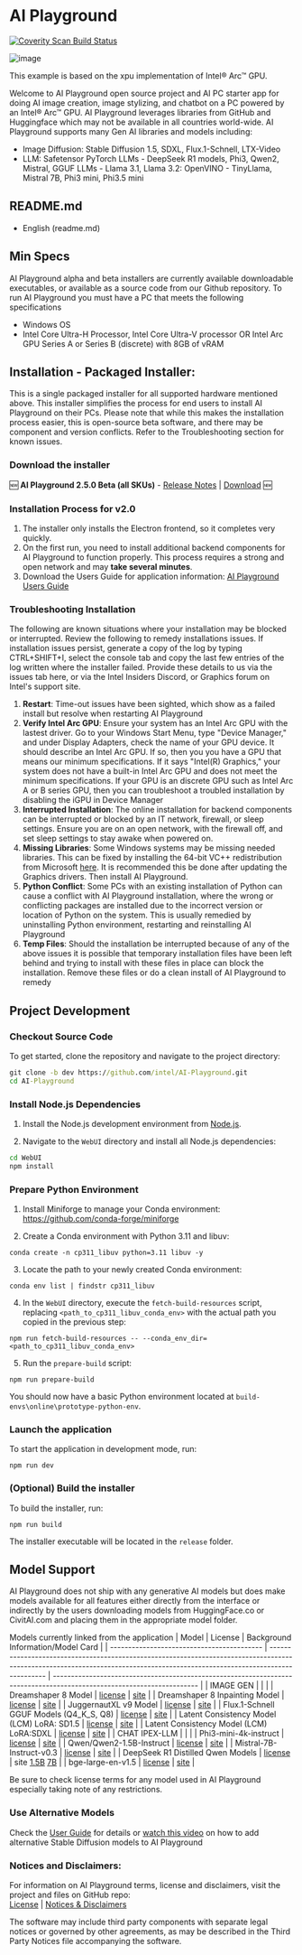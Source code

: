 # AI Playground

<a href="https://scan.coverity.com/projects/ai-playground">
  <img alt="Coverity Scan Build Status"
       src="https://scan.coverity.com/projects/30694/badge.svg"/>
</a>

![image](https://github.com/user-attachments/assets/ee1efc30-4dd1-4934-9233-53fba00c71bd)


This example is based on the xpu implementation of Intel® Arc™ GPU.

Welcome to AI Playground open source project and AI PC starter app for doing AI image creation, image stylizing, and chatbot on a PC powered by an Intel® Arc™ GPU. AI Playground leverages libraries from GitHub and Huggingface which may not be available in all countries world-wide.  AI Playground supports many Gen AI libraries and models including:
- Image Diffusion: Stable Diffusion 1.5, SDXL, Flux.1-Schnell, LTX-Video
- LLM: Safetensor PyTorch LLMs - DeepSeek R1 models, Phi3, Qwen2, Mistral, GGUF LLMs -  Llama 3.1, Llama 3.2: OpenVINO - TinyLlama, Mistral 7B, Phi3 mini, Phi3.5 mini

## README.md
- English (readme.md)

## Min Specs
AI Playground alpha and beta installers are currently available downloadable executables, or available as a source code from our Github repository.  To run AI Playground you must have a PC that meets the following specifications

*	Windows OS
*	Intel Core Ultra-H Processor, Intel Core Ultra-V processor OR Intel Arc GPU Series A or Series B (discrete) with 8GB of vRAM

## Installation - Packaged Installer: 
This is a single packaged installer for all supported hardware mentioned above. This installer simplifies the process for end users to install AI Playground on their PCs. Please note that while this makes the installation process easier, this is open-source beta software, and there may be component and version conflicts. Refer to the Troubleshooting section for known issues.

### Download the installer
:new: **AI Playground 2.5.0 Beta (all SKUs)** - [Release Notes](https://github.com/intel/AI-Playground/releases/tag/v2.5.0-beta) | [Download](https://github.com/intel/AI-Playground/releases/download/v2.5.0-beta/AI.Playground-2.5.0-beta.exe) :new:

### Installation Process for v2.0
1. The installer only installs the Electron frontend, so it completes very quickly.
2. On the first run, you need to install additional backend components for AI Playground to function properly. This process requires a strong and open network and may **take several minutes**.
3. Download the Users Guide for application information: [AI Playground Users Guide](https://github.com/intel/ai-playground/blob/main/AI%20Playground%20Users%20Guide.pdf)

### Troubleshooting Installation
The following are known situations where your installation may be blocked or interrupted.  Review the following to remedy installations issues.  If installation issues persist, generate a copy of the log by typing CTRL+SHIFT+I, select the console tab and copy the last few entries of the log written where the installer failed.  Provide these details to us via the issues tab here, or via the Intel Insiders Discord, or Graphics forum on Intel's support site.
1. **Restart**: Time-out issues have been sighted, which show as a failed install but resolve when restarting AI Playground
2. **Verify Intel Arc GPU**: Ensure your system has an Intel Arc GPU with the lastest driver. Go to your Windows Start Menu, type "Device Manager," and under Display Adapters, check the name of your GPU device. It should describe an Intel Arc GPU. If so, then you you have a GPU that means our minimum specifications.  If it says "Intel(R) Graphics," your system does not have a built-in Intel Arc GPU and does not meet the minimum specifications. If your GPU is an discrete GPU such as Intel Arc A or B series GPU, then you can troubleshoot a troubled installation by disabling the iGPU in Device Manager
3. **Interrupted Installation**: The online installation for backend components can be interrupted or blocked by an IT network, firewall, or sleep settings. Ensure you are on an open network, with the firewall off, and set sleep settings to stay awake when powered on.
4. **Missing Libraries**: Some Windows systems may be missing needed libraries. This can be fixed by installing the 64-bit VC++ redistribution from Microsoft [here](https://learn.microsoft.com/en-us/cpp/windows/latest-supported-vc-redist?view=msvc-170). It is recommended this be done after updating the Graphics drivers. Then install AI Playground.
5. **Python Conflict**: Some PCs with an existing installation of Python can cause a conflict with AI Playground installation, where the wrong or conflicting packages are installed due to the incorrect version or location of Python on the system.  This is usually remedied by uninstalling Python environment, restarting and reinstalling AI Playground
6.  **Temp Files**: Should the installation be interrupted because of any of the above issues it is possible that temporary installation files have been left behind and trying to install with these files in place can block the installation. Remove these files or do a clean install of AI Playground to remedy

## Project Development
### Checkout Source Code

To get started, clone the repository and navigate to the project directory:

```cmd
git clone -b dev https://github.com/intel/AI-Playground.git
cd AI-Playground
```

### Install Node.js Dependencies

1. Install the Node.js development environment from [Node.js](https://nodejs.org/en/download).

2. Navigate to the `WebUI` directory and install all Node.js dependencies:

```cmd
cd WebUI
npm install
```

### Prepare Python Environment

1. Install Miniforge to manage your Conda environment: https://github.com/conda-forge/miniforge

2. Create a Conda environment with Python 3.11 and libuv:
```
conda create -n cp311_libuv python=3.11 libuv -y
```

3. Locate the path to your newly created Conda environment:
```
conda env list | findstr cp311_libuv
```

4. In the `WebUI` directory, execute the `fetch-build-resources` script, replacing `<path_to_cp311_libuv_conda_env>` with the actual path you copied in the previous step:
```
npm run fetch-build-resources -- --conda_env_dir=<path_to_cp311_libuv_conda_env>
```

5. Run the `prepare-build` script:
```
npm run prepare-build
```

You should now have a basic Python environment located at `build-envs\online\prototype-python-env`.

### Launch the application

To start the application in development mode, run:

```
npm run dev
```

### (Optional) Build the installer

To build the installer, run:

```
npm run build
```

The installer executable will be located in the `release` folder.

## Model Support
AI Playground does not ship with any generative AI models but does make models available for all features either directly from the interface or indirectly by the users downloading models from HuggingFace.co or CivitAI.com and placing them in the appropriate model folder. 

Models currently linked from the application 
| Model                                      | License                                                                                                                                                                      | Background Information/Model Card                                                                                      |
| ------------------------------------------ | ---------------------------------------------------------------------------------------------------------------------------------------------------------------------------- | ---------------------------------------------------------------------------------------------------------------------- |
| IMAGE GEN                        |                                            |                              |
| Dreamshaper 8 Model                        | [license](https://huggingface.co/spaces/CompVis/stable-diffusion-license)                                             | [site](https://huggingface.co/Lykon/dreamshaper-8)                               |
| Dreamshaper 8 Inpainting Model             | [license](https://huggingface.co/spaces/CompVis/stable-diffusion-license)                                             | [site](https://huggingface.co/Lykon/dreamshaper-8-inpainting)         |
| JuggernautXL v9 Model                      | [license](https://huggingface.co/spaces/CompVis/stable-diffusion-license)                                             | [site](https://huggingface.co/RunDiffusion/Juggernaut-XL-v9)           |
| Flux.1-Schnell GGUF Models (Q4_K_S, Q8)                      | [license](https://huggingface.co/datasets/choosealicense/licenses/blob/main/markdown/apache-2.0.md)                                             | [site](https://huggingface.co/city96/FLUX.1-schnell-gguf)           |
| Latent Consistency Model (LCM) LoRA: SD1.5 | [license](https://huggingface.co/stabilityai/stable-diffusion-xl-base-1.0/blob/main/LICENSE.md) | [site](https://huggingface.co/latent-consistency/lcm-lora-sdv1-5) |
| Latent Consistency Model (LCM) LoRA:SDXL   | [license](https://huggingface.co/stabilityai/stable-diffusion-xl-base-1.0/blob/main/LICENSE.md) | [site](https://huggingface.co/latent-consistency/lcm-lora-sdxl)     |
| CHAT IPEX-LLM  |  |      |
| Phi3-mini-4k-instruct                      | [license](https://huggingface.co/microsoft/Phi-3-mini-4k-instruct/resolve/main/LICENSE)                 | [site](https://huggingface.co/microsoft/Phi-3-mini-4k-instruct)     |
| Qwen/Qwen2-1.5B-Instruct                     | [license](https://huggingface.co/datasets/choosealicense/licenses/blob/main/markdown/apache-2.0.md)                 | [site](https://huggingface.co/Qwen/Qwen2-1.5B-Instruct)     |
| Mistral-7B-Instruct-v0.3                     | [license](https://huggingface.co/datasets/choosealicense/licenses/blob/main/markdown/apache-2.0.md)                 | [site](https://huggingface.co/mistralai/Mistral-7B-Instruct-v0.3)     |
| DeepSeek R1 Distilled Qwen Models                      | [license](https://huggingface.co/datasets/choosealicense/licenses/blob/main/markdown/mit.md)                 | site [1.5B](https://huggingface.co/deepseek-ai/DeepSeek-R1-Distill-Qwen-1.5B) [7B](https://huggingface.co/deepseek-ai/DeepSeek-R1-Distill-Qwen-7B)    |
| bge-large-en-v1.5                          | [license](https://huggingface.co/datasets/choosealicense/licenses/blob/main/markdown/mit.md)                 | [site](https://huggingface.co/BAAI/bge-large-en-v1.5)                         |


Be sure to check license terms for any model used in AI Playground especially taking note of any restrictions.

### Use Alternative Models
Check the [User Guide](https://github.com/intel/ai-playground/blob/main/AI%20Playground%20Users%20Guide.pdf) for details or [watch this video](https://www.youtube.com/watch?v=1FXrk9Xcx2g) on how to add alternative Stable Diffusion models to AI Playground

### Notices and Disclaimers: 
For information on AI Playground terms, license and disclaimers, visit the project and files on GitHub repo:</br >
[License](https://github.com/intel/ai-playground/blob/main/LICENSE) | [Notices & Disclaimers](https://github.com/intel/ai-playground/blob/main/notices-disclaimers.md)

The software may include third party components with separate legal notices or governed by other agreements, as may be described in the Third Party Notices file accompanying the software.

